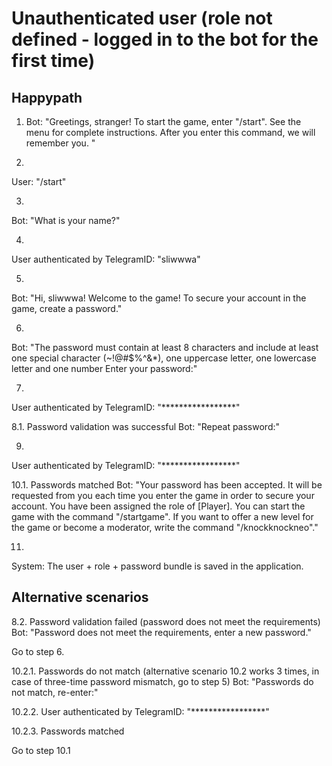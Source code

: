 # Unauthenticated user (role not defined - logged in to the bot for the first time)

## Happypath

1.  Bot:  "Greetings, stranger! To start the game, enter "/start". See the menu for complete instructions. After you enter this command, we will remember you. "

2.
User:
"/start"

3.
Bot:
"What is your name?"

4.
User authenticated by TelegramID:
"sliwwwa"

5.
Bot:
"Hi, sliwwwa! Welcome to the game! To secure your account in the game, create a password."

6.
Bot:
"The password must contain at least 8 characters and include at least one special character (~!@#$%^&*), one uppercase letter, one lowercase letter and one number Enter your password:"

7.
User authenticated by TelegramID:
"*****************"

8.1. Password validation was successful Bot: "Repeat password:"

9.
User authenticated by TelegramID:
"*****************"

10.1. Passwords matched
Bot:
"Your password has been accepted. It will be requested from you each time you enter the game in order to secure your account. You have been assigned the role of [Player]. You can start the game with the command "/startgame". If you want to offer a new level for the game or become a moderator, write the command "/knockknockneo"."

11.
System:
The user + role + password bundle is saved in the application.

## Alternative scenarios

8.2. Password validation failed (password does not meet the requirements)
Bot:
"Password does not meet the requirements, enter a new password."

Go to step 6.

10.2.1. Passwords do not match (alternative scenario 10.2 works 3 times, in case of three-time password mismatch, go to step 5)
Bot:
"Passwords do not match, re-enter:"

10.2.2.
User authenticated by TelegramID:
"*****************"

10.2.3. Passwords matched

Go to step 10.1
